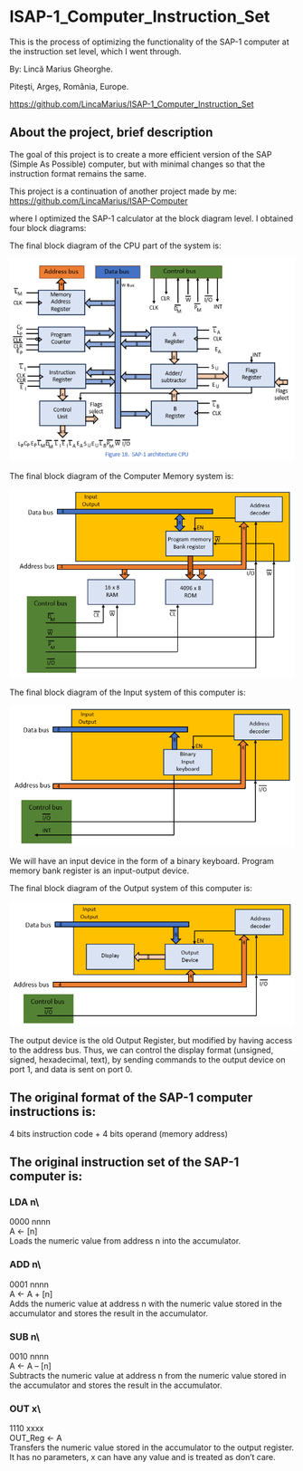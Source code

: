 # ISAP-1_Computer_Instruction_Set

This is the process of optimizing the functionality of the SAP-1 computer at the instruction set level, which I went through.

By: Lincă Marius Gheorghe.

Pitești, Argeș, România, Europe.

https://github.com/LincaMarius/ISAP-1_Computer_Instruction_Set

## About the project, brief description

The goal of this project is to create a more efficient version of the SAP (Simple As Possible) computer, but with minimal changes so that the instruction format remains the same.

This project is a continuation of another project made by me:\
https://github.com/LincaMarius/ISAP-Computer

where I optimized the SAP-1 calculator at the block diagram level.
I obtained four block diagrams:

The final block diagram of the CPU part of the system is: 

![ Figure 1 ](/Pictures/Figure1.png)

The final block diagram of the Computer Memory system is:

![ Figure 2 ](/Pictures/Figure2.png)

The final block diagram of the Input system of this computer is:

![ Figure 3 ](/Pictures/Figure3.png)

We will have an input device in the form of a binary keyboard.
Program memory bank register is an input-output device.

The final block diagram of the Output system of this computer is:

![ Figure 4 ](/Pictures/Figure4.png)

The output device is the old Output Register, but modified by having access to the address bus.
Thus, we can control the display format (unsigned, signed, hexadecimal, text), by sending commands to the output device on port 1, and data is sent on port 0.

## The original format of the SAP-1 computer instructions is:

4 bits instruction code + 4 bits operand (memory address)

## The original instruction set of the SAP-1 computer is:

### LDA n\
0000 nnnn\
A ← [n]\
Loads the numeric value from address n into the accumulator.

### ADD n\
0001 nnnn\
A ← A + [n]\
Adds the numeric value at address n with the numeric value stored in the accumulator and stores the result in the accumulator.

### SUB n\
0010 nnnn\
A ← A – [n]\
Subtracts the numeric value at address n from the numeric value stored in the accumulator and stores the result in the accumulator.

### OUT x\
1110 xxxx\
OUT_Reg ← A\
Transfers the numeric value stored in the accumulator to the output register. It has no parameters, x can have any value and is treated as don’t care.






